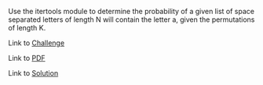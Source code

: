 Use the itertools module to determine the probability of a given list of space separated letters of length N will contain the letter a, given the permutations of length K.

Link to [Challenge](https://www.hackerrank.com/challenges/iterables-and-iterators/problem)

Link to [PDF](./iterables-and-iterators.pdf)

Link to [Solution](./iterators.py)
